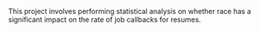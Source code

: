 This project involves performing statistical analysis on whether race has a significant impact on the rate of job callbacks for resumes.